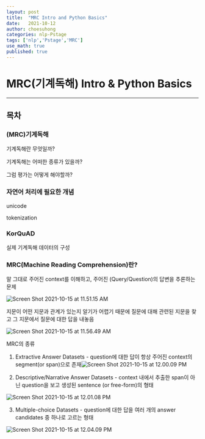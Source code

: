 ```yaml
---
layout: post
title:  "MRC Intro and Python Basics"
date:   2021-10-12
author: choesuhong
categories: nlp-Pstage
tags: ['nlp','Pstage','MRC']
use_math: true
published: true
---
```


# MRC(기계독해) Intro & Python Basics

---------------

## 목차

### (MRC)기계독해

기계독해란 무엇일까?

기계독해는 어떠한 종류가 있을까?

그럼 평가는 어떻게 해야할까?



### 자연어 처리에 필요한 개념

unicode

tokenization



### KorQuAD

실제 기계독해 데이터의 구성



### MRC(Machine Reading Comprehension)란?

말 그대로 주어진 context를 이해하고, 주어진 (Query/Question)의 답변을 추론하는 문제 

![Screen Shot 2021-10-15 at 11.51.15 AM](https://raw.githubusercontent.com/choesuhong/save-image-repo/image/uPic/Screen%20Shot%202021-10-15%20at%2011.51.15%20AM.png)



지문이 어떤 지문과 관계가 있는지 알기가 어렵기 때문에 질문에 대해 관련된 지문을 찾고 그 지문에서 질문에 대한 답을 내놓음

![Screen Shot 2021-10-15 at 11.56.49 AM](https://raw.githubusercontent.com/choesuhong/save-image-repo/image/uPic/Screen%20Shot%202021-10-15%20at%2011.56.49%20AM.png)



MRC의 종류

1. Extractive Answer Datasets - question에 대한 답이 항상 주어진 context의 segment(or span)으로 존재![Screen Shot 2021-10-15 at 12.00.09 PM](https://raw.githubusercontent.com/choesuhong/save-image-repo/image/uPic/Screen%20Shot%202021-10-15%20at%2012.00.09%20PM.png)



2. Descriptive/Narrative Answer Datasets - context 내에서 추출한 span이 아닌 question을 보고 생성된 sentence (or free-form)의 형태

![Screen Shot 2021-10-15 at 12.01.08 PM](https://raw.githubusercontent.com/choesuhong/save-image-repo/image/uPic/Screen%20Shot%202021-10-15%20at%2012.01.08%20PM.png)



3. Multiple-choice Datasets - question에 대한 답을 여러 개의 answer candidates 중 하나로 고르는 형태

![Screen Shot 2021-10-15 at 12.04.09 PM](https://raw.githubusercontent.com/choesuhong/save-image-repo/image/uPic/Screen%20Shot%202021-10-15%20at%2012.04.09%20PM.png)

